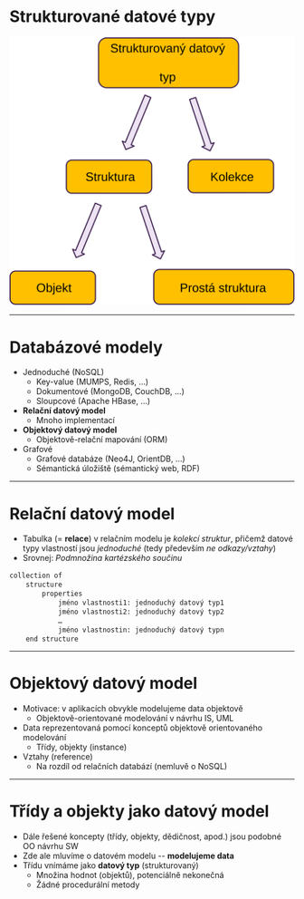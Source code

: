 <!-- .slide: class="normal centered" -->

# Strukturované datové typy

![Struktury](assets/struktury.svg) <!-- .element: style="height:700px" -->

---

# Databázové modely
- Jednoduché (NoSQL)
	- Key-value (MUMPS, Redis, …)
	- Dokumentové (MongoDB, CouchDB, …)
	- Sloupcové (Apache HBase, ...)
- **Relační datový model**
	- Mnoho implementací
- **Objektový datový model**
	- Objektově-relační mapování (ORM)
- Grafové
	- Grafové databáze (Neo4J, OrientDB, …)
	- Sémantická úložiště (sémantický web, RDF)

---

# Relační datový model
- Tabulka (= **relace**) v relačním modelu je _kolekcí struktur_, přičemž datové typy vlastností jsou _jednoduché_ (tedy především _ne odkazy/vztahy_)
- Srovnej: _Podmnožina kartézského součinu_

```vbnet
collection of
	structure
		properties
			jméno vlastnosti1: jednoduchý datový typ1
			jméno vlastnosti2: jednoduchý datový typ2
			…
			jméno vlastnostin: jednoduchý datový typn
	end structure
```

---

# Objektový datový model

- Motivace: v aplikacích obvykle modelujeme data objektově
	- Objektově-orientované modelování v návrhu IS, UML
- Data reprezentovaná pomocí konceptů objektově orientovaného modelování
	- Třídy, objekty (instance)
- Vztahy (reference)
	- Na rozdíl od relačních databází (nemluvě o NoSQL)

---

# Třídy a objekty jako datový model

- Dále řešené koncepty (třídy, objekty, dědičnost, apod.) jsou podobné OO návrhu SW
- Zde ale mluvíme o datovém modelu -- **modelujeme data**
- Třídu vnímáme jako **datový typ** (strukturovaný)
	- Množina hodnot (objektů), potenciálně nekonečná
	- Žádné procedurální metody

